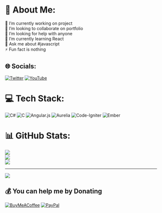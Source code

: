 # 💫 About Me:
🔭 I’m currently working on project<br>👯 I’m looking to collaborate on portfolio<br>🤝 I’m looking for help with anyone<br>🌱 I’m currently learning React<br>💬 Ask me about #javascript<br>⚡ Fun fact is nothing


## 🌐 Socials:
[![Twitter](https://img.shields.io/badge/Twitter-%231DA1F2.svg?logo=Twitter&logoColor=white)](https://twitter.com/manjhss.com) [![YouTube](https://img.shields.io/badge/YouTube-%23FF0000.svg?logo=YouTube&logoColor=white)](https://youtube.com/@@manjhss) 

# 💻 Tech Stack:
![C#](https://img.shields.io/badge/c%23-%23239120.svg?style=for-the-badge&logo=c-sharp&logoColor=white) ![C](https://img.shields.io/badge/c-%2300599C.svg?style=for-the-badge&logo=c&logoColor=white) ![Angular.js](https://img.shields.io/badge/angular.js-%23E23237.svg?style=for-the-badge&logo=angularjs&logoColor=white) ![Aurelia](https://img.shields.io/badge/aurelia-%23ED2B88.svg?style=for-the-badge&logo=aurelia&logoColor=fff) ![Code-Igniter](https://img.shields.io/badge/CodeIgniter-%23EF4223.svg?style=for-the-badge&logo=codeIgniter&logoColor=white) ![Ember](https://img.shields.io/badge/ember-1C1E24?style=for-the-badge&logo=ember.js&logoColor=#D04A37)
# 📊 GitHub Stats:
![](https://github-readme-stats.vercel.app/api?username=manjhss&theme=dark&hide_border=false&include_all_commits=false&count_private=false)<br/>
![](https://github-readme-streak-stats.herokuapp.com/?user=manjhss&theme=dark&hide_border=false)<br/>
![](https://github-readme-stats.vercel.app/api/top-langs/?username=manjhss&theme=dark&hide_border=false&include_all_commits=false&count_private=false&layout=compact)

---
[![](https://visitcount.itsvg.in/api?id=manjhss&icon=0&color=0)](https://visitcount.itsvg.in)

  ## 💰 You can help me by Donating
  [![BuyMeACoffee](https://img.shields.io/badge/Buy%20Me%20a%20Coffee-ffdd00?style=for-the-badge&logo=buy-me-a-coffee&logoColor=black)](https://buymeacoffee.com/manjhss) [![PayPal](https://img.shields.io/badge/PayPal-00457C?style=for-the-badge&logo=paypal&logoColor=white)](https://paypal.me/manjhss) 

  
<!-- Proudly created with GPRM ( https://gprm.itsvg.in ) -->
